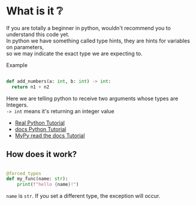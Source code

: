# What is it ❔
If you are totally a beginner in python, wouldn't recommend you to understand this code yet. \
In python we have something called type hints, they are hints for variables on parameters, \
so we may indicate the exact type we are expecting to. 

Example

```py

def add_numbers(a: int, b: int) -> int:
  return n1 + n2
```

Here we are telling python to receive two arguments whose types are Integers. \
`-> int` means it's returning an integer value

- [Real Python Tutorial](https://realpython.com/python-type-checking/)
- [docs Python Tutorial](https://docs.python.org/3/library/typing.html)
- [MyPy read the docs Tutorial](https://mypy.readthedocs.io/en/stable/cheat_sheet_py3.html)
 
## How does it work?

```py

@forced_types
def my_func(name: str):
    print(f"hello {name}!")
```
`name` is `str`. If you set a different type, the exception will occur. 
